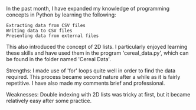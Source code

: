 In the past month, I have expanded my knowledge of programming concepts in Python by learning the following:

    Extracting data from CSV files
    Writing data to CSV files
    Presenting data from external files

This also introduced the concept of 2D lists. I particularly enjoyed learning these skills and have used them in the program 'cereal_data.py', which can be found in the folder named 'Cereal Data'.

Strengths: I made use of 'for' loops quite well in order to find the data required. This process became second nature after a while as it is fairly repetitive. I have also made my comments brief and professional.

Weaknesses: Double indexing with 2D lists was tricky at first, but it became relatively easy after some practice.

